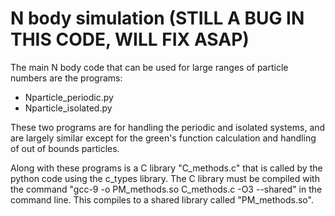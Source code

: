 # N body simulation (STILL A BUG IN THIS CODE, WILL FIX ASAP)

The main N body code that can be used for large ranges of particle numbers are the programs:
- Nparticle_periodic.py
- Nparticle_isolated.py

These two programs are for handling the periodic and isolated systems, and are largely similar except for the green's
function calculation and handling of out of bounds particles.

Along with these programs is a C library "C_methods.c" that is called by the python code using the c_types library. The C library must be compiled with the command "gcc-9 -o PM_methods.so C_methods.c -O3 --shared" in the command line. This compiles to a shared library called "PM_methods.so".